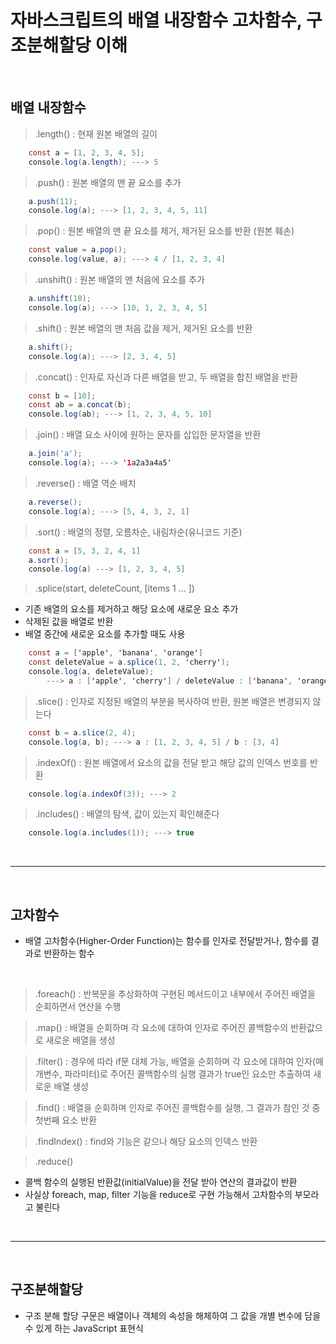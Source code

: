 # 자바스크립트의 배열 내장함수 고차함수, 구조분해할당 이해

<br/>

## 배열 내장함수

> .length() : 현재 원본 배열의 길이

```java
    const a = [1, 2, 3, 4, 5];
    console.log(a.length); ---> 5
```

> .push() : 원본 배열의 맨 끝 요소를 추가

```java
    a.push(11);
    console.log(a); ---> [1, 2, 3, 4, 5, 11]
```

> .pop() : 원본 배열의 맨 끝 요소를 제거, 제거된 요소를 반환 (원본 훼손)

```java
    const value = a.pop();
    console.log(value, a); ---> 4 / [1, 2, 3, 4]
```

> .unshift() : 원본 배열의 맨 처음에 요소를 추가

```java
    a.unshift(10);
    console.log(a); ---> [10, 1, 2, 3, 4, 5]
```

> .shift() : 원본 배열의 맨 처음 값을 제거, 제거된 요소를 반환

```java
    a.shift();
    console.log(a); ---> [2, 3, 4, 5]
```

> .concat() : 인자로 자신과 다른 배열을 받고, 두 배열을 합친 배열을 반환

```java
    const b = [10];
    const ab = a.concat(b);
    console.log(ab); ---> [1, 2, 3, 4, 5, 10]
```

> .join() : 배열 요소 사이에 원하는 문자를 삽입한 문자열을 반환

```java
    a.join('a');
    console.log(a); ---> '1a2a3a4a5'
```

> .reverse() : 배열 역순 배치

```java
    a.reverse();
    console.log(a); ---> [5, 4, 3, 2, 1]
```

> .sort() : 배열의 정렬, 오름차순, 내림차순(유니코드 기준)

```java
    const a = [5, 3, 2, 4, 1]
    a.sort();
    console.log(a) ---> [1, 2, 3, 4, 5]
```

> .splice(start, deleteCount, [items 1 ... ])

-   기존 배열의 요소를 제거하고 해당 요소에 새로운 요소 추가
-   삭제된 값을 배열로 반환
-   배열 중간에 새로운 요소를 추가할 때도 사용

```java
    const a = ['apple', 'banana', 'orange']
    const deleteValue = a.splice(1, 2, 'cherry');
    console.log(a, deleteValue);
        ---> a : ['apple', 'cherry'] / deleteValue : ['banana', 'orange']
```

> .slice() : 인자로 지정된 배열의 부분을 복사하여 반환, 원본 배열은 변경되지 않는다

```java
    const b = a.slice(2, 4);
    console.log(a, b); ---> a : [1, 2, 3, 4, 5] / b : [3, 4]
```

> .indexOf() : 원본 배열에서 요소의 값을 전달 받고 해당 값의 인덱스 번호를 반환

```java
    console.log(a.indexOf(3)); ---> 2
```

> .includes() : 배열의 탐색, 값이 있는지 확인해준다

```java
    console.log(a.includes(1)); ---> true
```

<br>

---

<br>

## 고차함수

-   배열 고차함수(Higher-Order Function)는 함수를 인자로 전달받거나, 함수를 결과로 반환하는 함수

<br/>

> .foreach() : 반복문을 추상화하여 구현된 메서드이고 내부에서 주어진 배열을 순회하면서 연산을 수행

> .map() : 배열을 순회하며 각 요소에 대하여 인자로 주어진 콜백함수의 반환값으로 새로운 배열을 생성

> .filter() : 경우에 따라 if문 대체 가능, 배열을 순회하며 각 요소에 대하여 인자(매개변수, 파라미터)로 주어진 콜백함수의 실행 결과가 true인 요소만 추출하여 새로운 배열 생성

> .find() : 배열을 순회하며 인자로 주어진 콜백함수를 실행, 그 결과가 참인 것 중 첫번째 요소 반환

> .findIndex() : find와 기능은 같으나 해당 요소의 인덱스 반환

> .reduce()

-   콜백 함수의 실행된 반환값(initialValue)을 전달 받아 연산의 결과값이 반환
-   사실상 foreach, map, filter 기능을 reduce로 구현 가능해서 고차함수의 부모라고 불린다

<br>

---

<br>

## 구조분해할당

-   구조 분해 할당 구문은 배열이나 객체의 속성을 해체하여 그 값을 개별 변수에 담을 수 있게 하는 JavaScript 표현식

```

```
